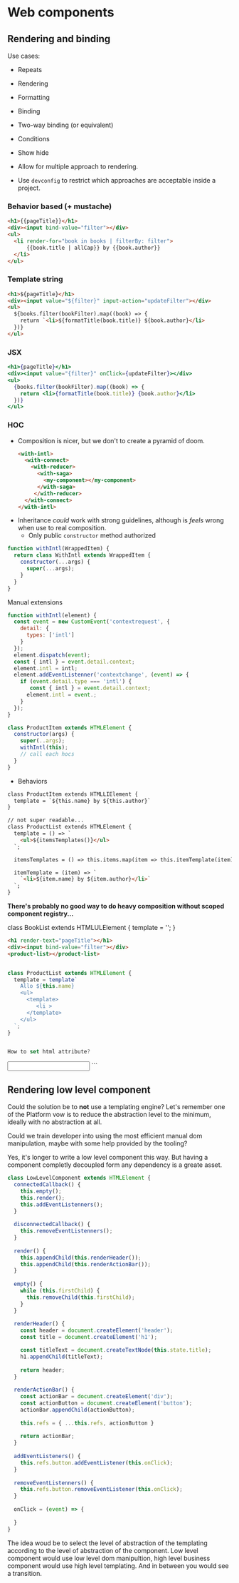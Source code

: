 # Web components



## Rendering and binding

Use cases:

* Repeats
* Rendering
* Formatting
* Binding
* Two-way binding (or equivalent)
* Conditions
* Show hide

* Allow for multiple approach to rendering.
* Use `devconfig` to restrict which approaches are acceptable inside a project.

### Behavior based (+ mustache)

```html
<h1>{{pageTitle}}</h1>
<div><input bind-value="filter"></div>
<ul>
  <li render-for="book in books | filterBy: filter">
      {{book.title | allCap}} by {{book.author}}
  </li>
</ul>
```

### Template string 

```html
<h1>${pageTitle}</h1>
<div><input value="${filter}" input-action="updateFilter"></div>
<ul>
  ${books.filter(bookFilter).map((book) => {
    return `<li>${formatTitle(book.title)} ${book.author}</li> 
  })}
</ul>
```

### JSX

```jsx
<h1>{pageTitle}</h1>
<div><input value="{filter}" onClick={updateFilter}></div>
<ul>
  {books.filter(bookFilter).map((book) => {
    return <li>{formatTitle(book.title)} {book.author}</li> 
  })}
</ul>
```

### HOC

* Composition is nicer, but we don't to create a pyramid of doom.
  ```html
  <with-intl>
    <with-connect>
      <with-reducer>
        <with-saga>
          <my-component></my-component>
        </with-saga>
       </with-reducer>
    </with-connect>
  </with-intl>
  ```
* Inheritance *could* work with strong guidelines, although is *feels* wrong when use to real composition.
  * Only public `constructor` method authorized

```js
function withIntl(WrappedItem) {
  return class WithIntl extends WrappedItem {
    constructor(...args) {
      super(...args);
    }
  }
}
```

Manual extensions

```js
function withIntl(element) {
  const event = new CustomEvent('contextrequest', {
    detail: {
      types: ['intl']
    }
  });
  element.dispatch(event);
  const { intl } = event.detail.context;
  element.intl = intl;
  element.addEventListenner('contextchange', (event) => {
    if (event.detail.type === 'intl') {
       const { intl } = event.detail.context;
      element.intl = event.;
    }
  });
}

class ProductItem extends HTMLElement {
  constructor(args) {
    super(..args);
    withIntl(this);
    // call each hocs
  }
}
```

* Behaviors

```html
class ProductItem extends HTMLLIElement {
  template = `${this.name} by ${this.author}`
}

// not super readable...
class ProductList extends HTMLElement {
  template = () => `
    <ul>${itemsTemplates()}</ul>
  `;

  itemsTemplates = () => this.items.map(item => this.itemTemplate(item))

  itemTemplate = (item) => `
    `<li>${item.name} by ${item.author}</li>`
  `;
} 
```

**There's probably no good way to do heavy composition without scoped component registry...**

class BookList extends HTMLULElement {
  template = '<book-item></book-item>';
}


```html
<h1 render-text="pageTitle"></h1>
<div><input bind-value="filter"></div>
<product-list></product-list>
```



```js

class ProductList extends HTMLElement {
  template = template`
    Allo ${this.name}
    <ul>
      <template>
         <li >
      </template>
    </ul>
  `;
}


How to set html attribute?

```
<input render-attr-disabled="isActive">
```

## Rendering low level component

Could the solution be to **not** use a templating engine? Let's remember one of the Platform vow is to reduce the abstraction level to the minimum, ideally with no abstraction at all.

Could we train developer into using the most efficient manual dom manipulation, maybe with some help provided by the tooling?

Yes, it's longer to write a low level component this way. But having a component completly decoupled form any dependency is a greate asset.

```js
class LowLevelComponent extends HTMLElement {  
  connectedCallback() {
    this.empty();
    this.render();
    this.addEventListenners();
  }
  
  disconnectedCallback() {
    this.removeEventListenners();
  }
  
  render() {    
    this.appendChild(this.renderHeader());
    this.appendChild(this.renderActionBar());
  }
  
  empty() {
    while (this.firstChild) {
      this.removeChild(this.firstChild);
    }
  }
  
  renderHeader() {
    const header = document.createElement('header');
    const title = document.createElement('h1');

    const titleText = document.createTextNode(this.state.title);
    h1.appendChild(titleText);
    
    return header;
  }
  
  renderActionBar() {
    const actionBar = document.createElement('div');
    const actionButton = document.createElement('button');
    actionBar.appendChild(actionButton);  
    
    this.refs = { ...this.refs, actionButton }
    
    return actionBar;
  }
  
  addEventListeners() {
    this.refs.button.addEventListener(this.onClick);
  }
  
  removeEventListenners() {
    this.refs.button.removeEventListener(this.onClick);
  }
  
  onClick = (event) => {
  
  }
}
```

The idea woud be to select the level of abstraction of the templating according to the level of abstraction of the component. Low level component would use low level dom manipultion, high level business component would use high level templating. And in between you would see a transition.
